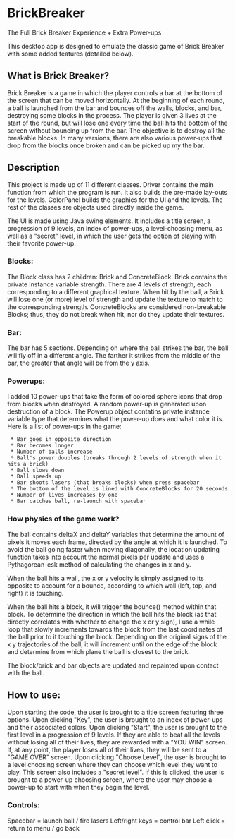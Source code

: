 # BrickBreaker
The Full Brick Breaker Experience + Extra Power-ups

This desktop app is designed to emulate the classic game of Brick Breaker with some added features (detailed below).

## What is Brick Breaker?
Brick Breaker is a game in which the player controls a bar at the bottom of the screen that can be moved horizontally. At the beginning of each round, a ball is launched from the bar and bounces off the walls, blocks, and bar, destroying some blocks in the process. The player is given 3 lives at the start of the round, but will lose one every time the ball hits the bottom of the screen without bouncing up from the bar. The objective is to destroy all the breakable blocks. In many versions, there are also various power-ups that drop from the blocks once broken and can be picked up my the bar.

## Description

This project is made up of 11 different classes. Driver contains the main function from which the program is run. It also builds the pre-made lay-outs for the levels. ColorPanel builds the graphics for the UI and the levels. The rest of the classes are objects used directly inside the game.

The UI is made using Java swing elements. It includes a title screen, a progression of 9 levels, an index of power-ups, a level-choosing menu, as well as a "secret" level, in which the user gets the option of playing with their favorite power-up.

### Blocks:
The Block class has 2 children: Brick and ConcreteBlock. Brick contains the private instance variable strength. There are 4 levels of strength, each corresponding to a different graphical texture. When hit by the ball, a Brick will lose one (or more) level of strength and update the texture to match to the corresponding strength. ConcreteBlocks are considered non-breakable Blocks; thus, they do not break when hit, nor do they update their textures.

### Bar:
The bar has 5 sections. Depending on where the ball strikes the bar, the ball will fly off in a different angle. The farther it strikes from the middle of the bar, the greater that angle will be from the y axis.

### Powerups:
I added 10 power-ups that take the form of colored sphere icons that drop from blocks when destroyed. A random power-up is generated upon destruction of a block. The Powerup object contatins private instance variable type that determines what the power-up does and what color it is. Here is a list of power-ups in the game:

  	 * Bar goes in opposite direction 
	 * Bar becomes longer
	 * Number of balls increase
	 * Ball's power doubles (breaks through 2 levels of strength when it hits a brick)
	 * Ball slows down
	 * Ball speeds up
	 * Bar shoots lasers (that breaks blocks) when press spacebar
	 * The bottom of the level is lined with ConcreteBlocks for 20 seconds
	 * Number of lives increases by one
	 * Bar catches ball, re-launch with spacebar


### How physics of the game work?
The ball contains deltaX and deltaY variables that determine the amount of pixels it moves each frame, directed by the angle at which it is launched. To avoid the ball going faster when moving diagonally, the location updating function takes into account the normal pixels per update and uses a Pythagorean-esk method of calculating the changes in x and y. 

When the ball hits a wall, the x or y velocity is simply assigned to its opposite to account for a bounce, according to which wall (left, top, and right) it is touching. 

When the ball hits a block, it will trigger the bounce() method within that block. To determine the direction in which the ball hits the block (as that directly correlates with whether to change the x or y sign), I use a while loop that slowly increments towards the block from the last coordinates of the ball prior to it touching the block. Depending on the original signs of the x y trajectories of the ball, it will increment until on the edge of the block and determine from which plane the ball is closest to the brick. 

The block/brick and bar objects are updated and repainted upon contact with the ball.

## How to use:

Upon starting the code, the user is brought to a title screen featuring three options. Upon clicking "Key", the user is brought to an index of power-ups and their associated colors. Upon clicking "Start", the user is brought to the first level in a progression of 9 levels. If they are able to beat all the levels without losing all of their lives, they are rewarded with a "YOU WIN" screen. If, at any point, the player loses all of their lives, they will be sent to a "GAME OVER" screen. Upon clicking "Choose Level", the user is brought to a level choosing screen where they can choose which level they want to play. This screen also includes a "secret level". If this is clicked, the user is brought to a power-up choosing screen, where the user may choose a power-up to start with when they begin the level.

### Controls:
Spacebar = launch ball / fire lasers
Left/right keys = control bar
Left click = return to menu / go back
